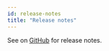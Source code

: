 ```yaml
---
id: release-notes
title: "Release notes"
---
```


See on [GitHub](https://github.com/microsoft/playwright/releases) for release notes.
